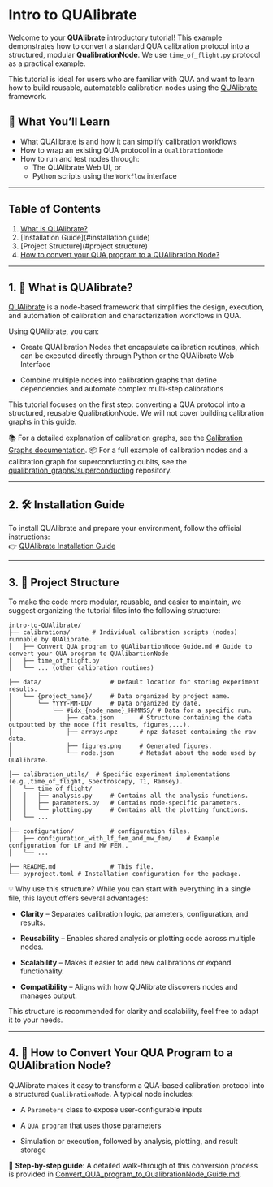 # Intro to QUAlibrate

Welcome to your **QUAlibrate** introductory tutorial! This example demonstrates how to convert a standard QUA calibration protocol into a structured, modular **QualibrationNode**. We use `time_of_flight.py` protocol as a practical example.

This tutorial is ideal for users who are familiar with QUA and want to learn how to build reusable, automatable calibration nodes using the [QUAlibrate](https://qua-platform.github.io/qualibrate/) framework.



## 🎯 What You’ll Learn

- What QUAlibrate is and how it can simplify calibration workflows
- How to wrap an existing QUA protocol in a `QualibrationNode`
- How to run and test nodes through:
  - The QUAlibrate Web UI, or
  - Python scripts using the `Workflow` interface

---

## Table of Contents

1. [What is QUAlibrate?](#what-is-qualibrate) 
2. [Installation Guide](#installation guide)
3. [Project Structure](#project structure)
4. [How to convert your QUA program to a QUAlibration Node?](#how-to-convert-a-qua-program-to-a-qualibration-node)

---

## 1. 🧠 What is QUAlibrate?

[QUAlibrate](https://github.com/qua-platform/qualibrate) is a node-based framework that simplifies the design, execution, and automation of calibration and characterization workflows in QUA.

Using QUAlibrate, you can:

- Create QUAlibration Nodes that encapsulate calibration routines, which can be executed directly through Python or the QUAlibrate Web Interface

- Combine multiple nodes into calibration graphs that define dependencies and automate complex multi-step calibrations

This tutorial focuses on the first step: converting a QUA protocol into a structured, reusable QualibrationNode. We will not cover building calibration graphs in this guide.

📚 For a detailed explanation of calibration graphs, see  the [Calibration Graphs documentation](https://qua-platform.github.io/qualibrate/#calibration-graphs).
📦 For a full example of calibration nodes and a calibration graph for superconducting qubits, see the  [qualibration_graphs/superconducting](https://github.com/qua-platform/qua-libs/tree/main/qualibration_graphs/superconducting) repository.

---
## 2. 🛠 Installation Guide

To install QUAlibrate and prepare your environment, follow the official instructions:  
👉 [QUAlibrate Installation Guide](https://qua-platform.github.io/qualibrate/installation/)

---
## 3. 📁 Project Structure

To make the code more modular, reusable, and easier to maintain, we suggest organizing the tutorial files into the following structure:

```
intro-to-QUAlibrate/
├── calibrations/      # Individual calibration scripts (nodes) runnable by QUAlibrate.
│   ├── Convert_QUA_program_to_QUAlibartionNode_Guide.md # Guide to convert your QUA program to QUAlibartionNode
│   ├── time_of_flight.py
│   └── ... (other calibration routines)

├── data/                   # Default location for storing experiment results.
│   └── {project_name}/     # Data organized by project name.
│       └── YYYY-MM-DD/     # Data organized by date.
│           └── #idx_{node_name}_HHMMSS/ # Data for a specific run.
│               ├── data.json       # Structure containing the data outpoutted by the node (fit results, figures,...).
│               ├── arrays.npz      # npz dataset containing the raw data.
│               ├── figures.png     # Generated figures.
│               └── node.json       # Metadat about the node used by QUAlibrate.

│── calibration_utils/  # Specific experiment implementations (e.g.,time_of_flight, Spectroscopy, T1, Ramsey).
│   └── time_of_flight/
│   │   ├── analysis.py     # Contains all the analysis functions.
│   │   ├── parameters.py   # Contains node-specific parameters.
│   │   └── plotting.py     # Contains all the plotting functions.
│   └── ...

├── configuration/          # configuration files.
│   ├── configuration_with_lf_fem_and_mw_fem/    # Example configuration for LF and MW FEM..
│   └── ...

├── README.md               # This file.
└── pyproject.toml # Installation configuration for the package.
```

💡 Why use this structure?
While you can start with everything in a single file, this layout offers several advantages:

- **Clarity** – Separates calibration logic, parameters, configuration, and results.

- **Reusability** – Enables shared analysis or plotting code across multiple nodes.

- **Scalability** – Makes it easier to add new calibrations or expand functionality.

- **Compatibility** – Aligns with how QUAlibrate discovers nodes and manages output.

This structure is recommended for clarity and scalability, feel free to adapt it to your needs.

---
## 4. 🔁 How to Convert Your QUA Program to a QUAlibration Node?

QUAlibrate makes it easy to transform a QUA-based calibration protocol into a structured `QualibrationNode`. A typical node includes:

- A `Parameters` class to expose user-configurable inputs

- A `QUA program` that uses those parameters

- Simulation or execution, followed by analysis, plotting, and result storage


📘 **Step-by-step guide**: A detailed walk-through of this conversion process is provided in
[Convert_QUA_program_to_QualibrationNode_Guide.md](#/calibrations/Convert_QUA_program_to_QualibrationNode_Guide.md).